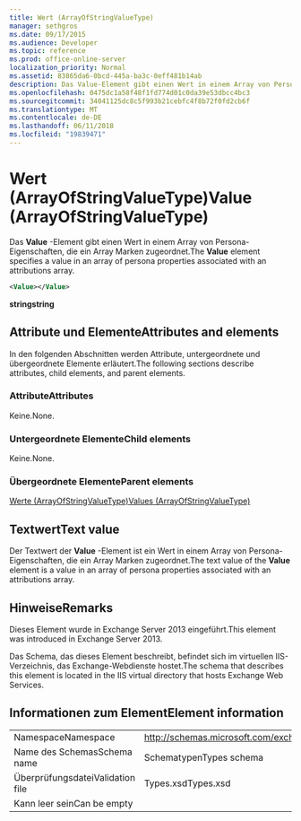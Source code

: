 ```yaml
---
title: Wert (ArrayOfStringValueType)
manager: sethgros
ms.date: 09/17/2015
ms.audience: Developer
ms.topic: reference
ms.prod: office-online-server
localization_priority: Normal
ms.assetid: 83865da6-0bcd-445a-ba3c-0eff481b14ab
description: Das Value-Element gibt einen Wert in einem Array von Persona-Eigenschaften, die ein Array Marken zugeordnet.
ms.openlocfilehash: 0475dc1a58f48f1fd774d01c0da39e53dbcc4bc3
ms.sourcegitcommit: 34041125dc8c5f993b21cebfc4f8b72f0fd2cb6f
ms.translationtype: MT
ms.contentlocale: de-DE
ms.lasthandoff: 06/11/2018
ms.locfileid: "19839471"
---
```

# <a name="value-arrayofstringvaluetype"></a><span data-ttu-id="0fc40-103">Wert (ArrayOfStringValueType)</span><span class="sxs-lookup"><span data-stu-id="0fc40-103">Value (ArrayOfStringValueType)</span></span>

<span data-ttu-id="0fc40-104">Das **Value** -Element gibt einen Wert in einem Array von Persona-Eigenschaften, die ein Array Marken zugeordnet.</span><span class="sxs-lookup"><span data-stu-id="0fc40-104">The **Value** element specifies a value in an array of persona properties associated with an attributions array.</span></span> 
  
```XML
<Value></Value>
```

<span data-ttu-id="0fc40-105">**string**</span><span class="sxs-lookup"><span data-stu-id="0fc40-105">**string**</span></span>

## <a name="attributes-and-elements"></a><span data-ttu-id="0fc40-106">Attribute und Elemente</span><span class="sxs-lookup"><span data-stu-id="0fc40-106">Attributes and elements</span></span>

<span data-ttu-id="0fc40-107">In den folgenden Abschnitten werden Attribute, untergeordnete und übergeordnete Elemente erläutert.</span><span class="sxs-lookup"><span data-stu-id="0fc40-107">The following sections describe attributes, child elements, and parent elements.</span></span>
  
### <a name="attributes"></a><span data-ttu-id="0fc40-108">Attribute</span><span class="sxs-lookup"><span data-stu-id="0fc40-108">Attributes</span></span>

<span data-ttu-id="0fc40-109">Keine.</span><span class="sxs-lookup"><span data-stu-id="0fc40-109">None.</span></span>
  
### <a name="child-elements"></a><span data-ttu-id="0fc40-110">Untergeordnete Elemente</span><span class="sxs-lookup"><span data-stu-id="0fc40-110">Child elements</span></span>

<span data-ttu-id="0fc40-111">Keine.</span><span class="sxs-lookup"><span data-stu-id="0fc40-111">None.</span></span>
  
### <a name="parent-elements"></a><span data-ttu-id="0fc40-112">Übergeordnete Elemente</span><span class="sxs-lookup"><span data-stu-id="0fc40-112">Parent elements</span></span>

[<span data-ttu-id="0fc40-113">Werte (ArrayOfStringValueType)</span><span class="sxs-lookup"><span data-stu-id="0fc40-113">Values (ArrayOfStringValueType)</span></span>](values-arrayofstringvaluetype.md)
  
## <a name="text-value"></a><span data-ttu-id="0fc40-114">Textwert</span><span class="sxs-lookup"><span data-stu-id="0fc40-114">Text value</span></span>

<span data-ttu-id="0fc40-115">Der Textwert der **Value** -Element ist ein Wert in einem Array von Persona-Eigenschaften, die ein Array Marken zugeordnet.</span><span class="sxs-lookup"><span data-stu-id="0fc40-115">The text value of the **Value** element is a value in an array of persona properties associated with an attributions array.</span></span> 
  
## <a name="remarks"></a><span data-ttu-id="0fc40-116">Hinweise</span><span class="sxs-lookup"><span data-stu-id="0fc40-116">Remarks</span></span>

<span data-ttu-id="0fc40-117">Dieses Element wurde in Exchange Server 2013 eingeführt.</span><span class="sxs-lookup"><span data-stu-id="0fc40-117">This element was introduced in Exchange Server 2013.</span></span>
  
<span data-ttu-id="0fc40-118">Das Schema, das dieses Element beschreibt, befindet sich im virtuellen IIS-Verzeichnis, das Exchange-Webdienste hostet.</span><span class="sxs-lookup"><span data-stu-id="0fc40-118">The schema that describes this element is located in the IIS virtual directory that hosts Exchange Web Services.</span></span>
  
## <a name="element-information"></a><span data-ttu-id="0fc40-119">Informationen zum Element</span><span class="sxs-lookup"><span data-stu-id="0fc40-119">Element information</span></span>

|||
|:-----|:-----|
|<span data-ttu-id="0fc40-120">Namespace</span><span class="sxs-lookup"><span data-stu-id="0fc40-120">Namespace</span></span>  <br/> |http://schemas.microsoft.com/exchange/services/2006/types  <br/> |
|<span data-ttu-id="0fc40-121">Name des Schemas</span><span class="sxs-lookup"><span data-stu-id="0fc40-121">Schema name</span></span>  <br/> |<span data-ttu-id="0fc40-122">Schematypen</span><span class="sxs-lookup"><span data-stu-id="0fc40-122">Types schema</span></span>  <br/> |
|<span data-ttu-id="0fc40-123">Überprüfungsdatei</span><span class="sxs-lookup"><span data-stu-id="0fc40-123">Validation file</span></span>  <br/> |<span data-ttu-id="0fc40-124">Types.xsd</span><span class="sxs-lookup"><span data-stu-id="0fc40-124">Types.xsd</span></span>  <br/> |
|<span data-ttu-id="0fc40-125">Kann leer sein</span><span class="sxs-lookup"><span data-stu-id="0fc40-125">Can be empty</span></span>  <br/> ||
   

